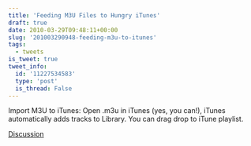 ```yaml
---
title: 'Feeding M3U Files to Hungry iTunes'
draft: true
date: 2010-03-29T09:48:11+00:00
slug: '201003290948-feeding-m3u-to-itunes'
tags:
  - tweets
is_tweet: true
tweet_info:
  id: '11227534583'
  type: 'post'
  is_thread: False
---
```




Import M3U to iTunes: Open .m3u in iTunes (yes, you can!), iTunes automatically adds tracks to Library. You can drag drop to iTune playlist.

[Discussion](https://x.com/sytelus/status/11227534583)
